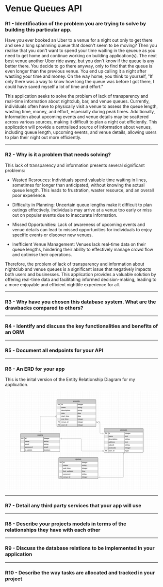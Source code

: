 # Venue Queues API

### R1 - Identification of the problem you are trying to solve by building this particular app.

Have you ever booked an Uber to a venue for a night out only to get there and see a long spannning queue that doesn't seem to be moving? Then you realise that you don't want to spend your time waiting in the qeueue as you need to get home and continue working on building application(s). The next best venue another Uber ride away, but you don't know if the queue is any better there. You decide to go there anyway, only to find that the queue is even longer than the previous venue. You end up calling it a night after wastiing your time and money. On the way home, you think to yourself, "If only there was a way to know how long the queue was before I got there, I could have saved myself a lot of time and effort."

This application seeks to solve the problem of lack of transparency and real-time information about nightclub, bar, and venue queues. Currently, individuals often have to physically visit a venue to assess the queue length, wasting time, money, and effort, especially during peak times. Additionally, information about upcoming events and venue details may be scattered across various sources, making it difficult to plan a night out efficiently. This application will provide a centralised source of information about venues, including queue length, upcoming events, and venue details, allowing users to plan their night out more efficiently.

___

### R2 - Why is it a problem that needs solving?

This lack of transparency and information presents several significant problems:

- Wasted Resrouces: Individuals spend valuable time waiting in lines, sometimes for longer than anticipated, without knowing the actual queue length. This leads to frustration, waster resource, and an overall poor experience.

- Difficulty in Planning: Uncertain queue lengths make it difficult to plan outings effectively. Individuals may arrive at a venue too early or miss out on popular events due to inaccurate information.

- Missed Opportunities: Lack of awareness of upcoming events and venue details can lead to missed opportunities for individuals to enjoy specific events or discover new venues.

- Inefficient Venue Management: Venues lack real-time data on their queue lengths, hindering their ability to effectively manage crowd flow and optimise their operations.

Therefore, the problem of lack of transparency and information about nightclub and venue queues is a significant issue that negatively impacts both users and businesses. This application provides a valuable solution by offering real-time data and facilitating informed decision-making, leading to a more enjoyable and efficient nightlife experience for all.
___

### R3 - Why have you chosen this database system. What are the drawbacks compared to others?

___

### R4 - Identify and discuss the key functionalities and benefits of an ORM

___

### R5 - Document all endpoints for your API

___

### R6 - An ERD for your app

This is the inital version of the Entity Relationship Diagram for my application.

![ERD](./docs/ERD.png)
___

### R7 - Detail any third party services that your app will use

___

### R8 - Describe your projects models in terms of the relationships they have with each other

___

### R9 - Discuss the database relations to be implemented in your application

___

### R10 - Describe the way tasks are allocated and tracked in your project